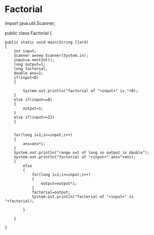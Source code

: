# Factorial
import java.util.Scanner;


public class Factorial {

	public static void main(String []ard)
	{
		int input;
		Scanner a=new Scanner(System.in);
		input=a.nextInt();
		long output=1;
		long factorial;
		double ans=1;
		if(input<0)
		{
		
			System.out.println("factorial of "+input+" is "+0);
		}
		else if(input==0)
		{
			output=1;
		}
		else if(input>=22)
		{
			
			
		for(long i=1;i<=input;i++)
		{
			ans=ans*i;	
		}
		System.out.println("range out of long so output in double");
		System.out.println("factorial of "+input+" ans="+ans);
		}
			else
			{
				for(long i=1;i<=input;i++)
				{
					output=output*i;	
				}
				factorial=output;
				System.out.println("factorial of "+input+" is "+factorial);
				
			}
		
		}
		
	}

